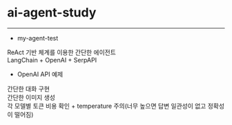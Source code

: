 # ai-agent-study

---

- my-agent-test

ReAct 기반 체계를 이용한 간단한 에이전트   
LangChain + OpenAI + SerpAPI

- OpenAI API 예제

간단한 대화 구현   
간단한 이미지 생성   
각 모델별 토큰 비용 확인 + temperature 주의(너무 높으면 답변 일관성이 없고 정확성이 떨어짐)